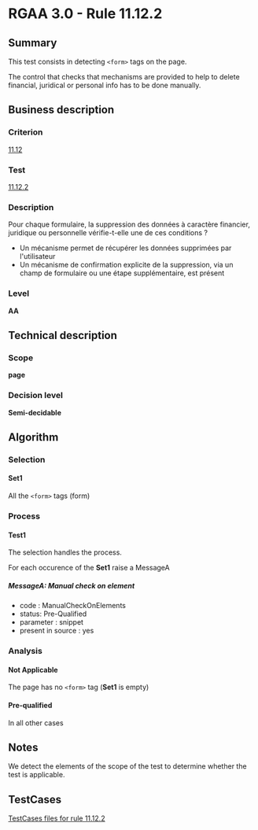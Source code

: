# RGAA 3.0 -  Rule 11.12.2

## Summary

This test consists in detecting `<form>` tags on the page.

The control that checks that mechanisms are provided to help to delete financial, juridical or personal info has to be done manually.

## Business description

### Criterion

[11.12](http://disic.github.io/rgaa_referentiel_en/RGAA3.0_Criteria_English_version_v1.html#crit-11-12)

### Test

[11.12.2](http://disic.github.io/rgaa_referentiel_en/RGAA3.0_Criteria_English_version_v1.html#test-11-12-2)

### Description

Pour chaque formulaire, la suppression des donn&eacute;es &agrave; caract&egrave;re financier, juridique ou personnelle v&eacute;rifie-t-elle une de ces conditions ? 
 
 *  Un m&eacute;canisme permet de r&eacute;cup&eacute;rer les donn&eacute;es supprim&eacute;es par l'utilisateur 
 *  Un m&eacute;canisme de confirmation explicite de la suppression, via un champ de formulaire ou une &eacute;tape suppl&eacute;mentaire, est pr&eacute;sent 

### Level

**AA**

## Technical description

### Scope

**page**

### Decision level

**Semi-decidable**

## Algorithm

### Selection

#### Set1

All the `<form>` tags (form)

### Process

#### Test1

The selection handles the process.

For each occurence of the **Set1** raise a MessageA

##### MessageA: Manual check on element

-   code : ManualCheckOnElements
-   status: Pre-Qualified
-   parameter : snippet
-   present in source : yes

### Analysis

#### Not Applicable

The page has no `<form>` tag (**Set1** is empty)

#### Pre-qualified

In all other cases

## Notes

We detect the elements of the scope of the test to determine whether the
test is applicable.



##  TestCases 

[TestCases files for rule 11.12.2](https://github.com/Asqatasun/Asqatasun/tree/master/rules/rules-rgaa3.0/src/test/resources/testcases/rgaa30/Rgaa30Rule111202/) 


